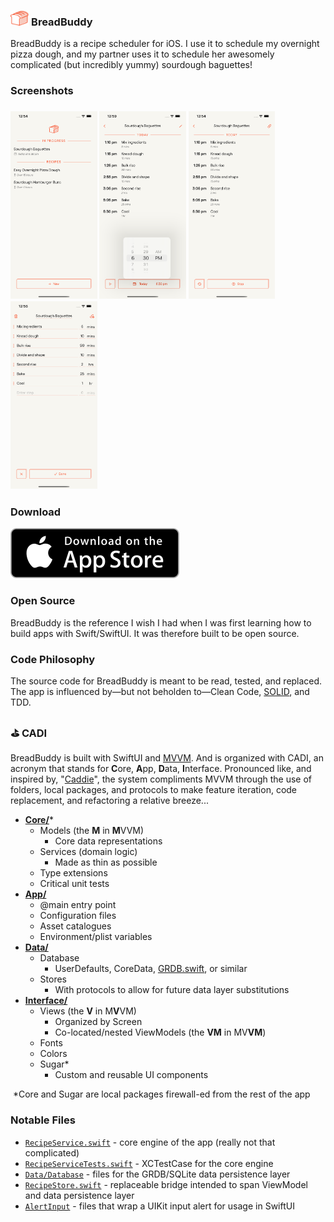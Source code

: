 <h3>
  <img src="https://raw.githubusercontent.com/maxhumber/BreadBuddy/master/Marketing/Logos/BreadBuddy.png" height="24px" alt="BreadBuddy Logo">
  BreadBuddy
</h3>

BreadBuddy is a recipe scheduler for iOS. I use it to schedule my overnight pizza dough, and my partner uses it to schedule her awesomely complicated (but incredibly yummy) sourdough baguettes!

### Screenshots

<h3>
  <img src="https://raw.githubusercontent.com/maxhumber/BreadBuddy/master/Marketing/Screenshots/screenshot_13pm_1.png" height="300px" alt="BreadBuddy1">
  <img src="https://raw.githubusercontent.com/maxhumber/BreadBuddy/master/Marketing/Screenshots/screenshot_13pm_2.png" height="300px" alt="BreadBuddy2">
  <img src="https://raw.githubusercontent.com/maxhumber/BreadBuddy/master/Marketing/Screenshots/screenshot_13pm_3.png" height="300px" alt="BreadBuddy3">
  <img src="https://raw.githubusercontent.com/maxhumber/BreadBuddy/master/Marketing/Screenshots/screenshot_13pm_4.png" height="300px" alt="BreadBuddy4">
</h3>

### Download

[![BreadBuddy Download Link](https://raw.githubusercontent.com/maxhumber/BreadBuddy/master/Marketing/Logos/AppStore.svg)](https://apps.apple.com/app/id1620912870)

### Open Source

BreadBuddy is the reference I wish I had when I was first learning how to build apps with Swift/SwiftUI. It was therefore built to be open source.

### Code Philosophy

The source code for BreadBuddy is meant to be read, tested, and replaced. The app is influenced by—but not beholden to—Clean Code, [SOLID](https://en.wikipedia.org/wiki/SOLID), and TDD. 

### ⛳️ CADI

BreadBuddy is built with SwiftUI and [MVVM](https://en.wikipedia.org/wiki/Model%E2%80%93view%E2%80%93viewmodel). And is organized with CADI, an acronym that stands for **C**ore, **A**pp, **D**ata, **I**nterface. Pronounced like, and inspired by, "[Caddie](https://en.wikipedia.org/wiki/Caddie)", the system compliments MVVM through the use of folders, local packages, and protocols to make feature iteration, code replacement, and refactoring a relative breeze...

- [**Core/**](https://github.com/maxhumber/BreadBuddy/tree/master/BreadBuddy/Core)*
  - Models (the **M** in **M**VVM)
    - Core data representations
  - Services (domain logic)
    - Made as thin as possible
  - Type extensions
  - Critical unit tests
- [**App/**](https://github.com/maxhumber/BreadBuddy/tree/master/BreadBuddy/App)
  - @main entry point
  - Configuration files
  - Asset catalogues
  - Environment/plist variables
- [**Data/**](https://github.com/maxhumber/BreadBuddy/tree/master/BreadBuddy/Data)
  - Database 
    - UserDefaults, CoreData, [GRDB.swift](https://github.com/groue/GRDB.swift), or similar
  - Stores
    - With protocols to allow for future data layer substitutions
- [**Interface/**](https://github.com/maxhumber/BreadBuddy/tree/master/BreadBuddy/Interface)
  - Views (the **V** in M**V**VM)
    - Organized by Screen
    - Co-located/nested ViewModels (the **VM** in MV**VM**)
  - Fonts
  - Colors
  - Sugar*
    - Custom and reusable UI components

​	*Core and Sugar are local packages firewall-ed from the rest of the app

### Notable Files

- [`RecipeService.swift`](https://github.com/maxhumber/BreadBuddy/blob/master/BreadBuddy/Core/Sources/Core/Recipe/Service/RecipeService.swift) - core engine of the app (really not that complicated)
- [`RecipeServiceTests.swift`](https://github.com/maxhumber/BreadBuddy/blob/master/BreadBuddy/Core/Tests/CoreTests/RecipeServiceTests.swift) - XCTestCase for the core engine
- [`Data/Database`](https://github.com/maxhumber/BreadBuddy/tree/master/BreadBuddy/Data/Database) - files for the GRDB/SQLite data persistence layer
- [`RecipeStore.swift`](https://github.com/maxhumber/BreadBuddy/blob/master/BreadBuddy/Data/Stores/Recipe/RecipeStore.swift) - replaceable bridge intended to span ViewModel and data persistence layer
- [`AlertInput`](https://github.com/maxhumber/BreadBuddy/tree/master/BreadBuddy/Interface/Sugar/Sources/Sugar/AlertInput) - files that wrap a UIKit input alert for usage in SwiftUI
